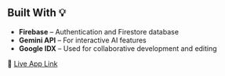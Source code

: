 ## Built With 💡

- **Firebase** – Authentication and Firestore database  
- **Gemini API** – For interactive AI features  
- **Google IDX** – Used for collaborative development and editing

🔗 [Live App Link](https://sjbit-gdg-updates-fzr2o.web.app/)

